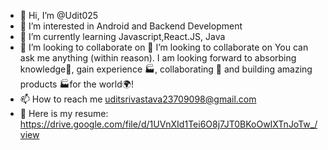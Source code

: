 - 👋 Hi, I’m @Udit025
- 👀 I’m interested in Android and Backend Development
- 🌱 I’m currently learning Javascript,React.JS, Java
- 👯 I’m looking to collaborate on 👯 I’m looking to collaborate on You can ask me anything (within reason). I am looking forward to absorbing knowledge🧠, gain experience 🏭, collaborating 🤝 and building amazing products 🏭for the world🌍!
- 📫 How to reach me uditsrivastava23709098@gmail.com
- 📄 Here is my resume: https://drive.google.com/file/d/1UVnXId1Tei6O8j7JT0BKoOwIXTnJoTw_/view

<!---
Udit025/Udit025 is a ✨ special ✨ repository because its `README.md` (this file) appears on your GitHub profile.
You can click the Preview link to take a look at your changes.
--->
